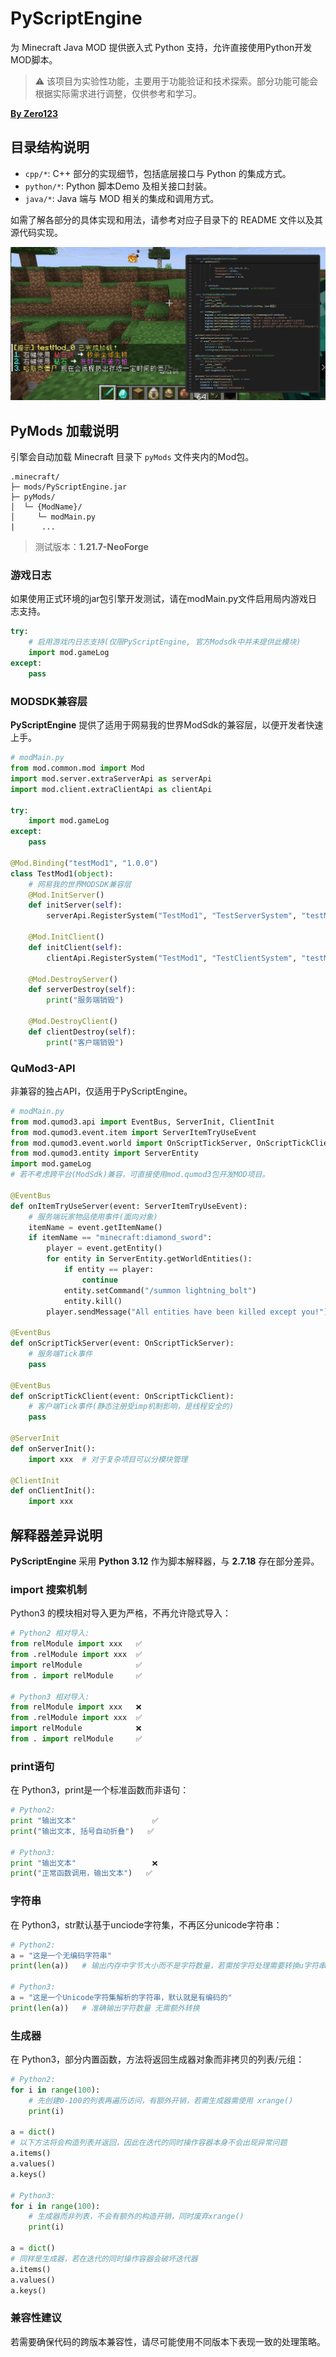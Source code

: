 # PyScriptEngine
为 Minecraft Java MOD 提供嵌入式 Python 支持，允许直接使用Python开发MOD脚本。

> ⚠️ 该项目为实验性功能，主要用于功能验证和技术探索。部分功能可能会根据实际需求进行调整，仅供参考和学习。

**[By Zero123](https://space.bilibili.com/456549011)**

## 目录结构说明
- `cpp/*`: C++ 部分的实现细节，包括底层接口与 Python 的集成方式。
- `python/*`: Python 脚本Demo 及相关接口封装。
- `java/*`: Java 端与 MOD 相关的集成和调用方式。

如需了解各部分的具体实现和用法，请参考对应子目录下的 README 文件以及其源代码实现。

![Main](images/img1.jpg)

## PyMods 加载说明
引擎会自动加载 Minecraft 目录下 `pyMods` 文件夹内的Mod包。
```
.minecraft/
├─ mods/PyScriptEngine.jar
├─ pyMods/
│  └─ {ModName}/
│     └─ modMain.py
|      ...
```
> 测试版本：**1.21.7-NeoForge**

### 游戏日志
如果使用正式环境的jar包引擎开发测试，请在modMain.py文件启用局内游戏日志支持。
```python
try:
    # 启用游戏内日志支持(仅限PyScriptEngine, 官方Modsdk中并未提供此模块)
    import mod.gameLog
except:
    pass
```

### MODSDK兼容层
**PyScriptEngine** 提供了适用于网易我的世界ModSdk的兼容层，以便开发者快速上手。
```python
# modMain.py
from mod.common.mod import Mod
import mod.server.extraServerApi as serverApi
import mod.client.extraClientApi as clientApi

try:
    import mod.gameLog
except:
    pass

@Mod.Binding("testMod1", "1.0.0")
class TestMod1(object):
    # 网易我的世界MODSDK兼容层
    @Mod.InitServer()
    def initServer(self):
        serverApi.RegisterSystem("TestMod1", "TestServerSystem", "testMod_1.Server.TestSystem")

    @Mod.InitClient()
    def initClient(self):
        clientApi.RegisterSystem("TestMod1", "TestClientSystem", "testMod_1.Client.TestSystem")

    @Mod.DestroyServer()
    def serverDestroy(self):
        print("服务端销毁")

    @Mod.DestroyClient()
    def clientDestroy(self):
        print("客户端销毁")
```

### QuMod3-API
非兼容的独占API，仅适用于PyScriptEngine。
```python
# modMain.py
from mod.qumod3.api import EventBus, ServerInit, ClientInit
from mod.qumod3.event.item import ServerItemTryUseEvent
from mod.qumod3.event.world import OnScriptTickServer, OnScriptTickClient
from mod.qumod3.entity import ServerEntity
import mod.gameLog
# 若不考虑跨平台(ModSdk)兼容，可直接使用mod.qumod3包开发MOD项目。

@EventBus
def onItemTryUseServer(event: ServerItemTryUseEvent):
    # 服务端玩家物品使用事件(面向对象)
    itemName = event.getItemName()
    if itemName == "minecraft:diamond_sword":
        player = event.getEntity()
        for entity in ServerEntity.getWorldEntities():
            if entity == player:
                continue
            entity.setCommand("/summon lightning_bolt")
            entity.kill()
        player.sendMessage("All entities have been killed except you!")

@EventBus
def onScriptTickServer(event: OnScriptTickServer):
    # 服务端Tick事件
    pass

@EventBus
def onScriptTickClient(event: OnScriptTickClient):
    # 客户端Tick事件(静态注册受imp机制影响，是线程安全的)
    pass

@ServerInit
def onServerInit():
    import xxx  # 对于复杂项目可以分模块管理

@ClientInit
def onClientInit():
    import xxx
```

## 解释器差异说明
**PyScriptEngine** 采用 **Python 3.12** 作为脚本解释器，与 **2.7.18** 存在部分差异。

### import 搜索机制
Python3 的模块相对导入更为严格，不再允许隐式导入：
```python
# Python2 相对导入:
from relModule import xxx   ✅
from .relModule import xxx  ✅
import relModule            ✅
from . import relModule     ✅

# Python3 相对导入:
from relModule import xxx   ❌
from .relModule import xxx  ✅
import relModule            ❌
from . import relModule     ✅
```

### print语句
在 Python3，print是一个标准函数而非语句：
```python
# Python2:
print "输出文本"                 ✅
print("输出文本, 括号自动折叠")   ✅

# Python3:
print "输出文本"                 ❌
print("正常函数调用，输出文本")   ✅
```

### 字符串
在 Python3，str默认基于unciode字符集，不再区分unicode字符串：
```python
# Python2:
a = "这是一个无编码字符串"
print(len(a))   # 输出内存中字节大小而不是字符数量，若需按字符处理需要转换u字符串

# Python3:
a = "这是一个Unicode字符集解析的字符串，默认就是有编码的"
print(len(a))   # 准确输出字符数量 无需额外转换
```

### 生成器
在 Python3，部分内置函数，方法将返回生成器对象而非拷贝的列表/元组：
```python
# Python2:
for i in range(100):
    # 先创建0-100的列表再遍历访问，有额外开销，若需生成器需使用 xrange()
    print(i)

a = dict()
# 以下方法将会构造列表并返回，因此在迭代的同时操作容器本身不会出现异常问题
a.items()
a.values()
a.keys()

# Python3:
for i in range(100):
    # 生成器而非列表，不会有额外的构造开销，同时废弃xrange()
    print(i)

a = dict()
# 同样是生成器，若在迭代的同时操作容器会破坏迭代器
a.items()
a.values()
a.keys()
```

### 兼容性建议
若需要确保代码的跨版本兼容性，请尽可能使用不同版本下表现一致的处理策略。